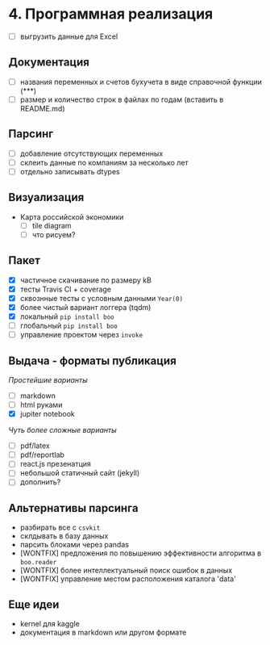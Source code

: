 # 4. Программная реализация

- [ ] выгрузить данные для Excel

## Документация 

- [ ] названия переменных и счетов бухучета в виде справочной функции (***)
- [ ] размер и количество строк в файлах по годам (вставить в README.md)

## Парсинг 

- [ ] добавление отсутствующих переменных
- [ ] склеить данные по компаниям за несколько лет
- [ ] отдельно записывать dtypes

## Визуализация

- Карта российской экономики
  - [ ] tile diagram
  - [ ] что рисуем?
  
## Пакет

- [x] частичное скачивание по размеру kB 
- [x] тесты Travis CI + coverage 
- [x] сквознные тесты с условным данными `Year(0)`
- [x] более чиcтый вариант логгера (tqdm)
- [x] локальный `pip install boo`
- [ ] глобальный `pip install boo`
- [ ] управление проектом через `invoke`

## Выдача - форматы публикация

*Простейшие варианты*

- [ ] markdown  
- [ ] html руками
- [x] jupiter notebook

*Чуть более сложные варианты*
- [ ] pdf/latex
- [ ] pdf/reportlab
- [ ] react.js презенатция
- [ ] небольшой статичный сайт (jekyll)
- [ ] дополнить?
  
## Альтернативы парсинга

- разбирать все с `csvkit`
- склдывать в базу данных
- парсить блоками через pandas
- [WONTFIX] предложения по повышению эффективности алгоритма в `boo.reader`
- [WONTFIX] более интеллектуальный поиск ошибок в данных
- [WONTFIX] управление местом расположения каталога 'data'

## Еще идеи 

- kernel для kaggle
- документация в markdown или другом формате
